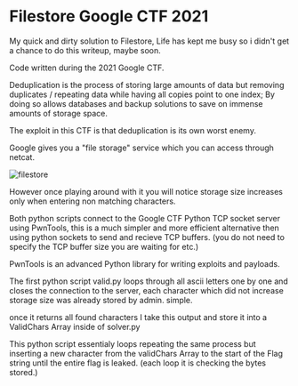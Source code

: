 # Filestore   Google CTF 2021
My quick and dirty solution to Filestore, Life has kept me busy so i didn't get a chance to do this writeup, maybe soon.

Code written during the 2021 Google CTF.

Deduplication is the process of storing large amounts of data but removing duplicates / repeating data while having all copies point to one index; By doing so allows databases and backup solutions to save on immense amounts of storage space.

The exploit in this CTF is that deduplication is its own worst enemy.

Google gives you a "file storage" service which you can access through netcat.

![filestore](https://user-images.githubusercontent.com/6278490/148488468-09e21255-5e94-4bbb-a8c0-fbe6b318ef88.JPG)


However once playing around with it you will notice storage size increases only when entering non matching characters.

Both python scripts connect to the Google CTF Python TCP socket server using PwnTools, this is a much simpler and more efficient alternative then using python sockets to send and recieve TCP buffers. (you do not need to specify the TCP buffer size you are waiting for etc.)


PwnTools is an advanced Python library for writing exploits and payloads.

The first python script valid.py loops through all ascii letters one by one and closes the connection to the server, each character which did not increase storage size was already stored by admin. simple.

once it returns all found characters I take this output and store it into a ValidChars Array inside of solver.py

This python script essentialy loops repeating the same process but inserting a new character from the validChars Array to the start of the Flag string until the entire flag is leaked. (each loop it is checking the bytes stored.)
